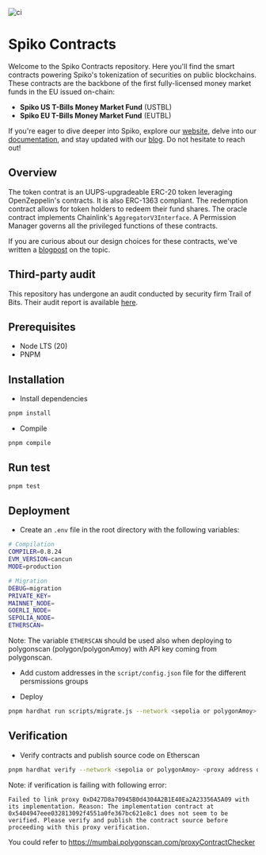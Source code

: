 ![ci](https://github.com/spiko-tech/contracts/actions/workflows/ci.yaml/badge.svg)

# Spiko Contracts

Welcome to the Spiko Contracts repository. Here you'll find the smart contracts powering Spiko's tokenization of securities on public blockchains. These contracts are the backbone of the first fully-licensed money market funds in the EU issued on-chain:

- **Spiko US T-Bills Money Market Fund** (USTBL)
- **Spiko EU T-Bills Money Market Fund** (EUTBL)

If you're eager to dive deeper into Spiko, explore our [website](https://www.spiko.xyz), delve into our [documentation](https://docs.spiko.xyz), and stay updated with our [blog](https://www.spiko.xyz/blog). Do not hesitate to reach out!

## Overview

The token contrat is an UUPS-upgradeable ERC-20 token leveraging OpenZeppelin's contracts. It is also ERC-1363 compliant. The redemption contract allows for token holders to redeem their fund shares. The oracle contract implements Chainlink's `AggregatorV3Interface`. A Permission Manager governs all the privileged functions of these contracts.

If you are curious about our design choices for these contracts, we've written a [blogpost](https://www.spiko.xyz/blog) on the topic.

## Third-party audit

This repository has undergone an audit conducted by security firm Trail of Bits. Their audit report is available [here](https://github.com/trailofbits/publications/blob/master/reviews/2023-10-spiko-securityreview.pdf).

## Prerequisites

- Node LTS (20)
- PNPM

## Installation

- Install dependencies

```sh
pnpm install
```

- Compile

```sh
pnpm compile
```

## Run test

```sh
pnpm test
```

## Deployment

- Create an `.env` file in the root directory with the following variables:

```sh
# Compilation
COMPILER=0.8.24
EVM_VERSION=cancun
MODE=production

# Migration
DEBUG=migration
PRIVATE_KEY=
MAINNET_NODE=
GOERLI_NODE=
SEPOLIA_NODE=
ETHERSCAN=
```

Note: The variable `ETHERSCAN` should be used also when deploying to polygonscan (polygon/polygonAmoy) with API key coming from polygonscan.

- Add custom addresses in the `script/config.json` file for the different persmissions groups

- Deploy

```sh
pnpm hardhat run scripts/migrate.js --network <sepolia or polygonAmoy>
```

## Verification

- Verify contracts and publish source code on Etherscan

```sh
pnpm hardhat verify --network <sepolia or polygonAmoy> <proxy address of the smart contracts to be verified> <for all contracts except PermissionManager, address of the PermissionManager>
```

Note: if verification is failing with following error:

```
Failed to link proxy 0xD427D8a70945B0d4304A2B1E40Ea2A23356A5A09 with its implementation. Reason: The implementation contract at 0x5404947eee032813092f4551a0fe367bc621e8c1 does not seem to be verified. Please verify and publish the contract source before proceeding with this proxy verification.
```

You could refer to https://mumbai.polygonscan.com/proxyContractChecker
